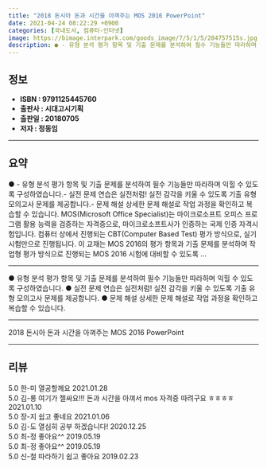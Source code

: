 ```yaml
---
title: "2018 돈시아 돈과 시간을 아껴주는 MOS 2016 PowerPoint"
date: 2021-04-24 08:22:29 +0900
categories: [국내도서, 컴퓨터-인터넷]
image: https://bimage.interpark.com/goods_image/7/5/1/5/284757515s.jpg
description: ● - 유형 분석 평가 항목 및 기출 문제를 분석하여 필수 기능들만 따라하며 익힐 수 있도록 구성하였습니다.- 실전 문제 연습은 실전처럼! 실전 감각을 키울 수 있도록 기출 유형 모의고사 문제를 제공합니다.- 문제 해설 상세한 문제 해설로 작업 과정을 확인하고 복습할 수 있습니다
---
```


## **정보**

- **ISBN : 9791125445760**
- **출판사 : 시대고시기획**
- **출판일 : 20180705**
- **저자 : 정동임**

------



## **요약**

●  - 유형 분석  평가 항목 및 기출 문제를 분석하여 필수 기능들만 따라하며 익힐 수 있도록 구성하였습니다.- 실전 문제  연습은 실전처럼! 실전 감각을 키울 수 있도록 기출 유형 모의고사 문제를 제공합니다.- 문제 해설  상세한 문제 해설로 작업 과정을 확인하고 복습할 수 있습니다. MOS(Microsoft Office Specialist)는 마이크로소프트 오피스 프로그램 활용 능력을 검증하는 자격증으로, 마이크로소프트사가 인증하는 국제 인증 자격시험입니다. 컴퓨터 상에서 진행되는 CBT(Computer Based Test) 평가 방식으로, 실기 시험만으로 진행됩니다. 이 교재는 MOS 2016의 평가 항목과 기출 문제를 분석하여 작업형 평가 방식으로 진행되는 MOS 2016 시험에 대비할 수 있도록 ...

------

● 유형 분석  평가 항목 및 기출 문제를 분석하여 필수 기능들만 따라하며 익힐 수 있도록 구성하였습니다.
● 실전 문제  연습은 실전처럼! 실전 감각을 키울 수 있도록 기출 유형 모의고사 문제를 제공합니다.
● 문제 해설  상세한 문제 해설로 작업 과정을 확인하고 복습할 수 있습니다.

------


2018 돈시아 돈과 시간을 아껴주는 MOS 2016 PowerPoint 

------


## **리뷰** 

5.0 한-미 열공할께요 2021.01.28 <br/>5.0 김-롱 여기가 젤싸요!!!  돈과 시간을 아껴서 mos 자격증 따려구요 ㅎㅎㅎㅎ 2021.01.10 <br/>5.0 장-지 쉽고 좋네요 2021.01.06 <br/>5.0 김-도 열심히 공부 하겠습니다! 2020.12.25 <br/>5.0 최-정 좋아요^^ 2019.05.19 <br/>5.0 최-정 좋아요^^ 2019.05.19 <br/>5.0 신-철 따라하기 쉽고 좋아요 2019.02.23 <br/>